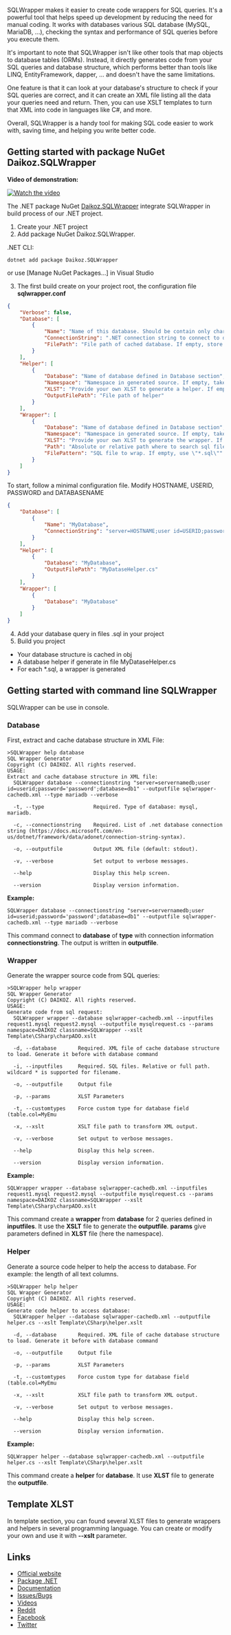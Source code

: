 SQLWrapper makes it easier to create code wrappers for SQL queries. It's a powerful tool that helps speed up development by reducing the need for manual coding. It works with databases various SQL database (MySQL, MariaDB, ...), checking the syntax and performance of SQL queries before you execute them.

It's important to note that SQLWrapper isn't like other tools that map objects to database tables (ORMs). Instead, it directly generates code from your SQL queries and database structure, which performs better than tools like LINQ, EntityFramework, dapper, ... and doesn't have the same limitations.

One feature is that it can look at your database's structure to check if your SQL queries are correct, and it can create an XML file listing all the data your queries need and return. Then, you can use XSLT templates to turn that XML into code in languages like C#, and more.

Overall, SQLWrapper is a handy tool for making SQL code easier to work with, saving time, and helping you write better code.


## Getting started with package NuGet Daikoz.SQLWrapper

**Video of demonstration:**

[![Watch the video](https://raw.githubusercontent.com/daikoz/SQLWrapper/master/img/video.jpg)](https://www.youtube.com/watch?v=xEeWnESZki0)

The .NET package NuGet [Daikoz.SQLWrapper](https://www.nuget.org/packages/Daikoz.SQLWrapper) integrate SQLWrapper in build process of our .NET project.

1. Create your .NET project
2. Add package NuGet Daikoz.SQLWrapper.

.NET CLI:
```
dotnet add package Daikoz.SQLWrapper
```
or use [Manage NuGet Packages...] in Visual Studio

3. The first build create on your project root, the configuration file **sqlwrapper.conf**

``` json
{
    "Verbose": false,
    "Database": [
        {
            "Name": "Name of this database. Should be contain only characters: a-z A-Z 0-9 _ -",
            "ConnectionString": ".NET connection string to connect to database. If empty, use FilePath to get cached database previously generated.",
            "FilePath": "File path of cached database. If empty, store it in obj of project"
        }
    ],
    "Helper": [
        {
            "Database": "Name of database defined in Database section",
            "Namespace": "Namespace in generated source. If empty, take the default namespace of project",
            "XLST": "Provide your own XLST to generate a helper. If empty, use default XLST provided by SQLWrapper",
            "OutputFilePath": "File path of helper"
        }
    ],
    "Wrapper": [
        {
            "Database": "Name of database defined in Database section",
            "Namespace": "Namespace in generated source. If empty, take the default namespace of project",
            "XLST": "Provide your own XLST to generate the wrapper. If empty, use default XLST provided by SQLWrapper",
            "Path": "Absolute or relative path where to search sql file pattern. If empty, use path of project",
            "FilePattern": "SQL file to wrap. If empty, use \"*.sql\""
        }
    ]
}
```

To start, follow a minimal configuration file. Modify HOSTNAME, USERID, PASSWORD and DATABASENAME

``` json
{
    "Database": [
        {
            "Name": "MyDatabase",
            "ConnectionString": "server=HOSTNAME;user id=USERID;password='PASSWORD';database=DATABASENAME"
        }
    ],
    "Helper": [
        {
            "Database": "MyDatabase",
            "OutputFilePath": "MyDataseHelper.cs"
        }
    ],
    "Wrapper": [
        {
            "Database": "MyDatabase"
        }
    ]
}
```

4. Add your database query in files .sql in your project
5. Build you project
* Your database structure is cached in obj
* A database helper if generate in file MyDataseHelper.cs
* For each *.sql, a wrapper is generated


## Getting started with command line SQLWrapper

SQLWrapper can be use in console.

### Database

First, extract and cache database structure in XML File:

``` dos
>SQLWrapper help database
SQL Wrapper Generator
Copyright (C) DAIKOZ. All rights reserved.
USAGE:
Extract and cache database structure in XML file:
  SQLWrapper database --connectionstring "server=servernamedb;user id=userid;password='password';database=db1" --outputfile sqlwrapper-cachedb.xml --type mariadb --verbose

  -t, --type                Required. Type of database: mysql, mariadb.

  -c, --connectionstring    Required. List of .net database connection string (https://docs.microsoft.com/en-us/dotnet/framework/data/adonet/connection-string-syntax).

  -o, --outputfile          Output XML file (default: stdout).

  -v, --verbose             Set output to verbose messages.

  --help                    Display this help screen.

  --version                 Display version information.
```

**Example:**

``` dos
SQLWrapper database --connectionstring "server=servernamedb;user id=userid;password='password';database=db1" --outputfile sqlwrapper-cachedb.xml --type mariadb --verbose
```

This command connect to **database** of **type** with connection information **connectionstring**. The output is written in **outputfile**.

### Wrapper

Generate the wrapper source code from SQL queries:

``` dos
>SQLWrapper help wrapper
SQL Wrapper Generator
Copyright (C) DAIKOZ. All rights reserved.
USAGE:
Generate code from sql request:
  SQLWrapper wrapper --database sqlwrapper-cachedb.xml --inputfiles request1.mysql request2.mysql --outputfile mysqlrequest.cs --params namespace=DAIKOZ classname=SQLWrapper --xslt Template\CSharp\charpADO.xslt

  -d, --database       Required. XML file of cache database structure to load. Generate it before with database command

  -i, --inputfiles     Required. SQL files. Relative or full path. wildcard * is supported for filename.

  -o, --outputfile     Output file

  -p, --params         XLST Parameters

  -t, --customtypes    Force custom type for database field (table.col=MyEmu

  -x, --xslt           XSLT file path to transform XML output.

  -v, --verbose        Set output to verbose messages.

  --help               Display this help screen.

  --version            Display version information.
```

**Example:**

``` dos
SQLWrapper wrapper --database sqlwrapper-cachedb.xml --inputfiles request1.mysql request2.mysql --outputfile mysqlrequest.cs --params namespace=DAIKOZ classname=SQLWrapper --xslt Template\CSharp\charpADO.xslt
```

This command create a **wrapper** from **database** for 2 queries defined in **inputfiles**. It use the **XSLT** file to generate the **outputfile**. **params** give parameters defined in **XLST** file (here the namespace).

### Helper

Generate a source code helper to help the access to database. For example: the length of all text columns.

``` dos
>SQLWrapper help helper
SQL Wrapper Generator
Copyright (C) DAIKOZ. All rights reserved.
USAGE:
Generate code helper to access database:
  SQLWrapper helper --database sqlwrapper-cachedb.xml --outputfile helper.cs --xslt Template\CSharp\helper.xslt

  -d, --database       Required. XML file of cache database structure to load. Generate it before with database command

  -o, --outputfile     Output file

  -p, --params         XLST Parameters

  -t, --customtypes    Force custom type for database field (table.col=MyEmu

  -x, --xslt           XSLT file path to transform XML output.

  -v, --verbose        Set output to verbose messages.

  --help               Display this help screen.

  --version            Display version information.
```

**Example:**

``` dos
SQLWrapper helper --database sqlwrapper-cachedb.xml --outputfile helper.cs --xslt Template\CSharp\helper.xslt
```

This command create a **helper** for **database**. It use **XLST** file to generate the **outputfile**.


## Template XLST

In template section, you can found several XLST files to generate wrappers and helpers in several programming language.
You can create or modify your own and use it with **--xslt** parameter.

## Links
* [Official website](https://www.sqlwrapper.com)
* [Package .NET](https://www.nuget.org/packages/Daikoz.SQLWrapper/)
* [Documentation](https://github.com/daikoz/SQLWrapper/wiki)
* [Issues/Bugs](https://github.com/daikoz/SQLWrapper/issues)
* [Videos](https://www.youtube.com/@SQLWrapper)
* [Reddit](https://www.reddit.com/r/sqlwrapper/)
* [Facebook](https://www.facebook.com/sqlwrapper/)
* [Twitter](https://twitter.com/sqlwrapper)

